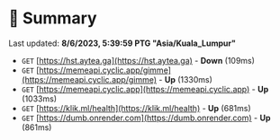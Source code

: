 # 📖 Summary
Last updated: **8/6/2023, 5:39:59 PTG "Asia/Kuala_Lumpur"**

- `GET` [https://hst.aytea.ga](https://hst.aytea.ga) - **Down** (109ms)
- `GET` [https://memeapi.cyclic.app/gimme](https://memeapi.cyclic.app/gimme) - **Up** (1330ms)
- `GET` [https://memeapi.cyclic.app](https://memeapi.cyclic.app) - **Up** (1033ms)
- `GET` [https://klik.ml/health](https://klik.ml/health) - **Up** (681ms)
- `GET` [https://dumb.onrender.com](https://dumb.onrender.com) - **Up** (861ms)
